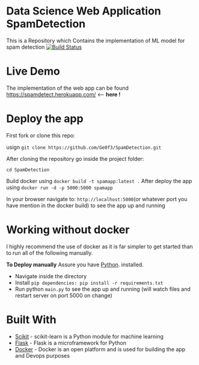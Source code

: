 # Data Science Web Application SpamDetection 

This is a Repository which Contains the implementation of ML model for spam detection  [![Build Status](https://travis-ci.com/Ge0f3/SpamDetection.svg?branch=master)](https://travis-ci.com/Ge0f3/SpamDetection)
# Live Demo 
The implementation of the web app can be found https://spamdetect.herokuapp.com/ <-- **here !**
# Deploy the app 
First fork or clone this repo:

usign `git clone https://github.com/Ge0f3/SpamDetection.git`

After cloning the repository go inside the project folder:

`cd SpamDetection`

Build docker using  `docker build -t spamapp:latest .` After deploy the app using `docker run -d -p 5000:5000 spamapp`

In your browser navigate to: `http://localhost:5000`(or whatever port you have mention in the docker build) to see the app up and running 

# Working without docker
I highly recommend the use of docker as it is far simpler to get started than to run all of the following manually.

**To Deploy manually**
Assure you have [Python](https://github.com/python). installed.
- Navigate inside the directory
- Install `pip dependencies: pip install -r requirements.txt`
- Run python `main.py` to see the app up and running (will watch files and restart server on port 5000 on change)
# Built With
- [Scikit](http://scikit-learn.org/stable/index.html) - scikit-learn is a Python module for machine learning
- [Flask](http://flask.pocoo.org/) - Flask is a microframework for Python
- [Docker](https://www.docker.com/) - Docker is an open platform and is used for building the app and Devops purposes
